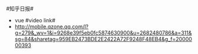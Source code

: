 #知乎日报#
- vue
#video link#
- http://mobile.qzone.qq.com/l?g=279&_wv=1&i=9268e39f5eb0fc5874630900&u=2682480786&a=311&sg=84&sharetag=959EB2473BDE2E2422A72F9248F48EB4&g_f=2000000393
